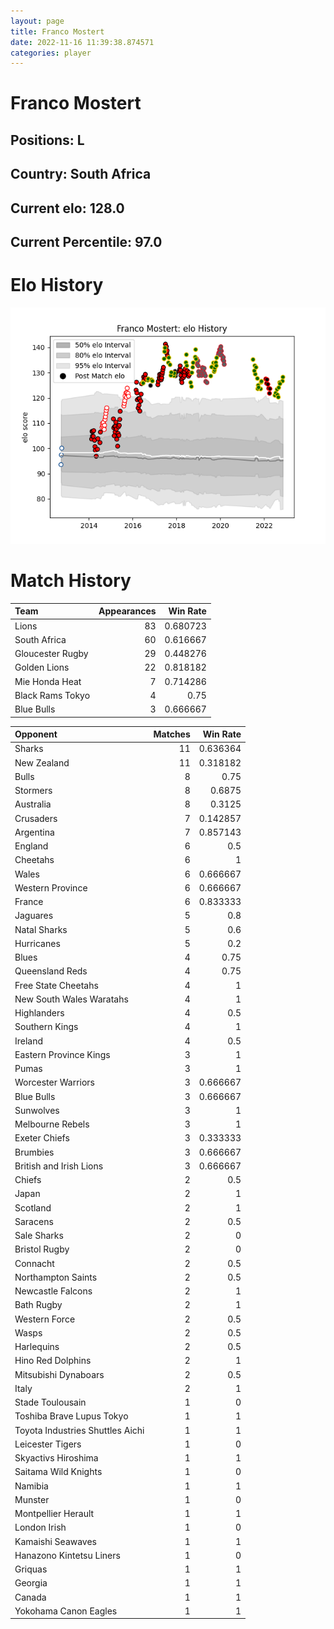 ```yaml
---  
layout: page  
title: Franco Mostert  
date: 2022-11-16 11:39:38.874571  
categories: player  
---
```

# Franco Mostert

## Positions: L

## Country: South Africa

## Current elo: 128.0

## Current Percentile: 97.0

# Elo History


![elo history](history_FrancoMostert.png)
# Match History


| Team             |   Appearances |   Win Rate |
|:-----------------|--------------:|-----------:|
| Lions            |            83 |   0.680723 |
| South Africa     |            60 |   0.616667 |
| Gloucester Rugby |            29 |   0.448276 |
| Golden Lions     |            22 |   0.818182 |
| Mie Honda Heat   |             7 |   0.714286 |
| Black Rams Tokyo |             4 |   0.75     |
| Blue Bulls       |             3 |   0.666667 |

| Opponent                         |   Matches |   Win Rate |
|:---------------------------------|----------:|-----------:|
| Sharks                           |        11 |   0.636364 |
| New Zealand                      |        11 |   0.318182 |
| Bulls                            |         8 |   0.75     |
| Stormers                         |         8 |   0.6875   |
| Australia                        |         8 |   0.3125   |
| Crusaders                        |         7 |   0.142857 |
| Argentina                        |         7 |   0.857143 |
| England                          |         6 |   0.5      |
| Cheetahs                         |         6 |   1        |
| Wales                            |         6 |   0.666667 |
| Western Province                 |         6 |   0.666667 |
| France                           |         6 |   0.833333 |
| Jaguares                         |         5 |   0.8      |
| Natal Sharks                     |         5 |   0.6      |
| Hurricanes                       |         5 |   0.2      |
| Blues                            |         4 |   0.75     |
| Queensland Reds                  |         4 |   0.75     |
| Free State Cheetahs              |         4 |   1        |
| New South Wales Waratahs         |         4 |   1        |
| Highlanders                      |         4 |   0.5      |
| Southern Kings                   |         4 |   1        |
| Ireland                          |         4 |   0.5      |
| Eastern Province Kings           |         3 |   1        |
| Pumas                            |         3 |   1        |
| Worcester Warriors               |         3 |   0.666667 |
| Blue Bulls                       |         3 |   0.666667 |
| Sunwolves                        |         3 |   1        |
| Melbourne Rebels                 |         3 |   1        |
| Exeter Chiefs                    |         3 |   0.333333 |
| Brumbies                         |         3 |   0.666667 |
| British and Irish Lions          |         3 |   0.666667 |
| Chiefs                           |         2 |   0.5      |
| Japan                            |         2 |   1        |
| Scotland                         |         2 |   1        |
| Saracens                         |         2 |   0.5      |
| Sale Sharks                      |         2 |   0        |
| Bristol Rugby                    |         2 |   0        |
| Connacht                         |         2 |   0.5      |
| Northampton Saints               |         2 |   0.5      |
| Newcastle Falcons                |         2 |   1        |
| Bath Rugby                       |         2 |   1        |
| Western Force                    |         2 |   0.5      |
| Wasps                            |         2 |   0.5      |
| Harlequins                       |         2 |   0.5      |
| Hino Red Dolphins                |         2 |   1        |
| Mitsubishi Dynaboars             |         2 |   0.5      |
| Italy                            |         2 |   1        |
| Stade Toulousain                 |         1 |   0        |
| Toshiba Brave Lupus Tokyo        |         1 |   1        |
| Toyota Industries Shuttles Aichi |         1 |   1        |
| Leicester Tigers                 |         1 |   0        |
| Skyactivs Hiroshima              |         1 |   1        |
| Saitama Wild Knights             |         1 |   0        |
| Namibia                          |         1 |   1        |
| Munster                          |         1 |   0        |
| Montpellier Herault              |         1 |   1        |
| London Irish                     |         1 |   0        |
| Kamaishi Seawaves                |         1 |   1        |
| Hanazono Kintetsu Liners         |         1 |   0        |
| Griquas                          |         1 |   1        |
| Georgia                          |         1 |   1        |
| Canada                           |         1 |   1        |
| Yokohama Canon Eagles            |         1 |   1        |